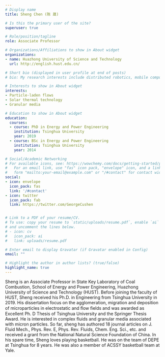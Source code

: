 ```yaml
---
# Display name
title: Sheng Chen (陈 晟)

# Is this the primary user of the site?
superuser: true

# Role/position/tagline
role: Associate Professor

# Organizations/Affiliations to show in About widget
organizations:
- name: Huazhong University of Science and Technology
  url: http://english.hust.edu.cn/

# Short bio (displayed in user profile at end of posts)
# bio: My research interests include distributed robotics, mobile computing and programmable matter.

# Interests to show in About widget
interests:
- Particle-laden flows
- Solar thermal technology
- Granular media

# Education to show in About widget
education:
  courses:
  - course: PhD in Energy and Power Engineering
    institution: Tsinghua University
    year: 2019
  - course: BSc in Energy and Power Engineering
    institution: Tsinghua University
    year: 2014

# Social/Academic Networking
# For available icons, see: https://wowchemy.com/docs/getting-started/page-builder/#icons
#   For an email link, use "fas" icon pack, "envelope" icon, and a link in the
#   form "mailto:your-email@example.com" or "/#contact" for contact widget.
social:
- icon: envelope
  icon_pack: fas
  link: '/#contact'
- icon: twitter
  icon_pack: fab
  link: https://twitter.com/GeorgeCushen


# Link to a PDF of your resume/CV.
# To use: copy your resume to `static/uploads/resume.pdf`, enable `ai` icons in `params.toml`, 
# and uncomment the lines below.
# - icon: cv
#   icon_pack: ai
#   link: uploads/resume.pdf

# Enter email to display Gravatar (if Gravatar enabled in Config)
email: ""

# Highlight the author in author lists? (true/false)
highlight_name: true
---
```


Sheng is an Associate Professor in State Key Laboratory of Coal Combustion, School of Energy and Power Engineering, Huazhong University of Science and Technology (HUST). Before joining the faculty of HUST, Sheng received his Ph.D. in Engineering from Tsinghua University in 2019. His dissertation focus on the agglomeration, migration and deposition of microparticles in electrostatic and ﬂow ﬁelds and was awarded as Excellent Ph. D Thesis of Tsinghua University and the Springer Thesis Award. He is interested in complex fluids and granular media associated with micron particles. So far, sheng has authored 18 journal articles on J. Fluid Mech., Phys. Rev. E, Phys. Rev. Fluids, Chem. Eng. Sci., etc. and received a grant from the National Natural Science Foundation of China. In his spare time, Sheng loves playing basketball. He was on the team of DEPE at Tsinghua for 8 years. He was also a member of ACSSY basketball team at Yale.

